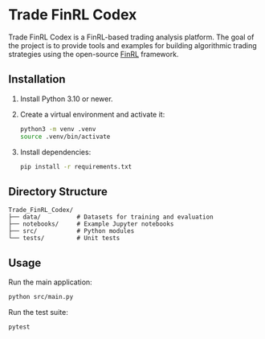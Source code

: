 
# Trade FinRL Codex

Trade FinRL Codex is a FinRL-based trading analysis platform. The goal of the project is to provide tools and examples for building algorithmic trading strategies using the open-source [FinRL](https://github.com/AI4Finance-Foundation/FinRL) framework.

## Installation

1. Install Python 3.10 or newer.
2. Create a virtual environment and activate it:

   ```bash
   python3 -m venv .venv
   source .venv/bin/activate
   ```

3. Install dependencies:
   ```bash
   pip install -r requirements.txt
   ```

## Directory Structure

```
Trade_FinRL_Codex/
├── data/          # Datasets for training and evaluation
├── notebooks/     # Example Jupyter notebooks
├── src/           # Python modules
└── tests/         # Unit tests
```

## Usage

Run the main application:
```bash
python src/main.py
```

Run the test suite:
```bash
pytest
```
